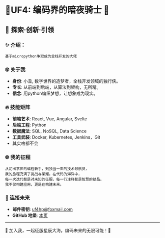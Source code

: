 # 💫UF4: 编码界的暗夜骑士 💫

## 🌌 探索·创新·引领
### ✨ 介绍：       
    基于micropython争取成为全栈开发的大佬
### 🤓 关于我

- **身份**: 小丑, 数字世界的造梦者，全栈开发领域的独行侠。
- **专长**: 从前端到后端，从算法到架构，无所精。
- **信念**: 用python编织梦想，让想象成为现实。

### 🔥 技能矩阵

- **前端艺术**: React, Vue, Angular, Svelte
- **后端工程**: Python
- **数据魔法**: SQL, NoSQL, Data Science
- **工具武装**: Docker, Kubernetes, Jenkins，Git 
- 其实啥都不会
### 🌐 我的征程

    从初出茅庐的编程新手，到独当一面的技术领航员，
    我的旅程充满了挑战与荣耀。在代码的海洋中，
    每一次迭代都是对未知的征服，每一行注释都是智慧的结晶。
    我不仅构建应用，更是在构建未来。

### 🌈 连接未来

- **邮件密钥**: uf4hp@foxmail.com
- **GitHub 地堡**: [本页](https://github.com/UF4OVER)

---

🚀 加入我，一起征服星辰大海，编码未来的无限可能！🚀

